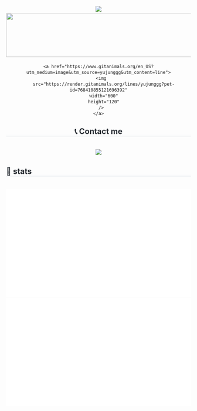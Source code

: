 <div align="center">
    <img src="https://capsule-render.vercel.app/api?type=waving&color=0:FFE3E3,100:4f4dff&height=180&text=Yujung's%20GitHub&animation=blink&fontColor=ffffff&fontSize=60"/>
</div>

<div align = "center"> 
<div>
    <a href="https://www.gitanimals.org/en_US?utm_medium=image&utm_source=yujunggg&utm_content=line">
      <img
        src="https://render.gitanimals.org/lines/yujunggg"
        width="600"      
        height="120"
      />
    </a>
    
    <a href="https://www.gitanimals.org/en_US?utm_medium=image&utm_source=yujunggg&utm_content=line">
      <img
        src="https://render.gitanimals.org/lines/yujunggg?pet-id=768410855121696392"
        width="600"
        height="120"
      />
    </a>
</div>
  

<h2 style="border-bottom: 1px solid #d8dee4; color: #282d33;"> 📞 Contact me </h2> <br> 
<div align= "center"> <a href=https://www.instagram.com/y.xunj_z> <img src="https://img.shields.io/badge/Instagram-E4405F?style=for-the-badge&logo=Instagram&logoColor=white&link=https://www.instagram.com/y.xunj_z"> </a>

</div>

<div style="text-align: left;">
        <h2 style="border-bottom: 1px solid #d8dee4; color: #282d33;"> 👑 stats </h2> <br> 
</div>
<div align= "center">
    <img src="https://github.com/yujunggg/github-stats-transparent/blob/output/generated/overview.svg" alt="Overview">
    <img src="https://github.com/yujunggg/github-stats-transparent/blob/output/generated/languages.svg" alt="Languages">
</div>
